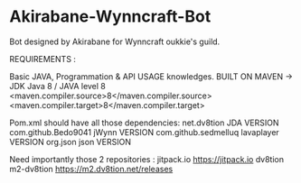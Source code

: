 # Akirabane-Wynncraft-Bot
Bot designed by Akirabane for Wynncraft oukkie's guild.

REQUIREMENTS :

  Basic JAVA, Programmation & API USAGE knowledges.
  BUILT ON MAVEN -> JDK Java 8 / JAVA level 8
      <properties>
        <maven.compiler.source>8</maven.compiler.source>
        <maven.compiler.target>8</maven.compiler.target>
      </properties>
  
  Pom.xml should have all those dependencies:
      <dependencies>
        <dependency>
            <groupId>net.dv8tion</groupId>
            <artifactId>JDA</artifactId>
            <version>VERSION</version>
        </dependency>
        <dependency>
            <groupId>com.github.Bedo9041</groupId>
            <artifactId>jWynn</artifactId>
            <version>VERSION</version>
        </dependency>
        <dependency>
            <groupId>com.github.sedmelluq</groupId>
            <artifactId>lavaplayer</artifactId>
            <version>VERSION</version>
        </dependency>
        <dependency>
            <groupId>org.json</groupId>
            <artifactId>json</artifactId>
            <version>VERSION</version>
        </dependency>
    </dependencies>
    
Need importantly those 2 repositories :
            <repository>
            <id>jitpack.io</id>
            <url>https://jitpack.io</url>
        </repository>
        <repository>
            <id>dv8tion</id>
            <name>m2-dv8tion</name>
            <url>https://m2.dv8tion.net/releases</url>
        </repository>
